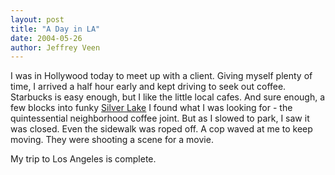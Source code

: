 ```yaml
---
layout: post
title: "A Day in LA"
date: 2004-05-26
author: Jeffrey Veen
---
```

I was in Hollywood today to meet up with a client. Giving myself plenty of time, I arrived a half hour early and kept driving to seek out coffee. Starbucks is easy enough, but I like the little local cafes. And sure enough, a few blocks into funky <a href="http://en.wikipedia.org/wiki/Silver_Lake,_Los_Angeles,_California">Silver Lake</a> I found what I was looking for - the quintessential neighborhood coffee joint. But as I slowed to park, I saw it was closed. Even the sidewalk was roped off. A cop waved at me to keep moving. They were shooting a scene for a movie.</p>

<p>My trip to Los Angeles is complete.

